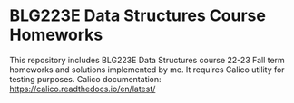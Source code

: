 # BLG223E Data Structures Course Homeworks

This repository includes BLG223E Data Structures course 22-23 Fall term homeworks and solutions implemented by me. It requires Calico utility for testing purposes. Calico documentation: https://calico.readthedocs.io/en/latest/
